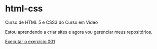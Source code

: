 # html-css
 Curso de HTML 5 e CSS3 do Curso em Video

Estou aprendendo a criar sites e agora vou gerenciar meus repositórios.

<a href="https://costa-eduardo.github.io/html-css/exercicios/ex001/index.html">Executar o exercício 001</a>